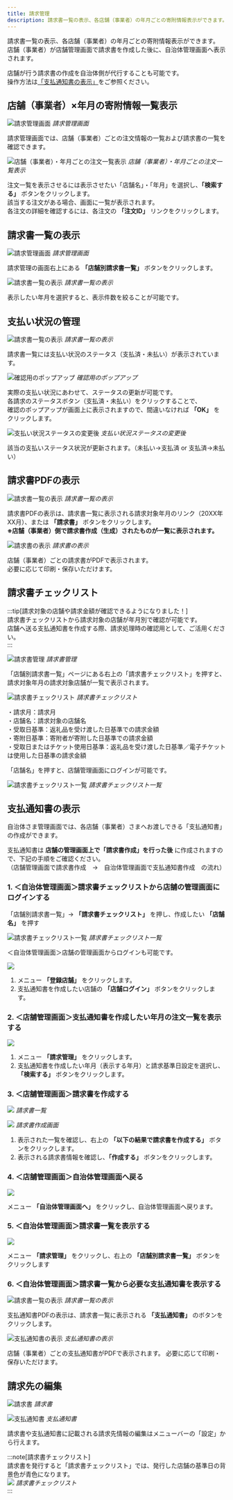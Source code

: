 ```yaml
---
title: 請求管理
description: 請求書一覧の表示、各店舗（事業者）の年月ごとの寄附情報表示ができます。店舗（事業者）が店舗管理画面で請求書を作成した後に、自治体管理画面へ表示されます。
---
```


請求書一覧の表示、各店舗（事業者）の年月ごとの寄附情報表示ができます。  
店舗（事業者）が店舗管理画面で請求書を作成した後に、自治体管理画面へ表示されます。

店舗が行う請求書の作成を自治体側が代行することも可能です。  
操作方法は[「支払通知書の表示」](#支払通知書の表示)をご参照ください。

## 店舗（事業者）×年月の寄附情報一覧表示

![請求管理画面](../../../assets/images/lg_claim_01.png)
*請求管理画面*

請求管理画面では、店舗（事業者）ごとの注文情報の一覧および請求書の一覧を確認できます。

![店舗（事業者）・年月ごとの注文一覧表示](../../../assets/images/lg_claim_02.png)
*店舗（事業者）・年月ごとの注文一覧表示*

注文一覧を表示させるには表示させたい「店舗名」・「年月」を選択し、**「検索する」** ボタンをクリックします。  
該当する注文がある場合、画面に一覧が表示されます。  
各注文の詳細を確認するには、各注文の **「注文ID」** リンクをクリックします。

## 請求書一覧の表示

![請求管理画面](../../../assets/images/lg_claim_03.png)
*請求管理画面*

請求管理の画面右上にある **「店舗別請求書一覧」** ボタンをクリックします。

![請求書一覧の表示](../../../assets/images/lg_claim_04.png)
*請求書一覧の表示*

表示したい年月を選択すると、表示件数を絞ることが可能です。

## 支払い状況の管理

![請求書一覧の表示](../../../assets/images/lg_claim_05.png)
*請求書一覧の表示*

請求書一覧には支払い状況のステータス（支払済・未払い）が表示されています。

![確認用のポップアップ](../../../assets/images/lg_claim_06.png)
*確認用のポップアップ*

実際の支払い状況にあわせて、ステータスの更新が可能です。  
各請求のステータスボタン（支払済・未払い）をクリックすることで、  
確認のポップアップが画面上に表示されますので、間違いなければ **「OK」** をクリックします。

![支払い状況ステータスの変更後](../../../assets/images/lg_claim_07.png)
*支払い状況ステータスの変更後*

該当の支払いステータス状況が更新されます。（未払い→支払済 or 支払済→未払い）

## 請求書PDFの表示

![請求書一覧の表示](../../../assets/images/lg_claim_08.png)
*請求書一覧の表示*

請求書PDFの表示は、請求書一覧に表示される請求対象年月のリンク（20XX年XX月）、または **「請求書」** ボタンをクリックします。  
**※店舗（事業者）側で請求書作成（生成）されたものが一覧に表示されます。**

![請求書の表示](../../../assets/images/lg_claim_09.png)
*請求書の表示*

店舗（事業者）ごとの請求書がPDFで表示されます。  
必要に応じて印刷・保存いただけます。


## 請求書チェックリスト  

:::tip[請求対象の店舗や請求金額が確認できるようになりました！]  
請求書チェックリストから請求対象の店舗が年月別で確認が可能です。  
店舗へ送る支払通知書を作成する際、請求処理時の確認用として、ご活用ください。  
:::

![請求書管理](../../../assets/images/lg_claim_20.png)
*請求書管理*  

「店舗別請求書一覧」ページにある右上の「請求書チェックリスト」を押すと、請求対象年月の請求対象店舗が一覧で表示されます。  

![請求書チェックリスト](../../../assets/images/lg_claim_21.png)
*請求書チェックリスト*  

・請求月：請求月  
・店舗名：請求対象の店舗名  
・受取日基準：返礼品を受け渡した日基準での請求金額  
・寄附日基準：寄附者が寄附した日基準での請求金額  
・受取日またはチケット使用日基準：返礼品を受け渡した日基準／電子チケットは使用した日基準の請求金額  



「店舗名」を押すと、店舗管理画面にログインが可能です。  

![請求書チェックリスト一覧](../../../assets/images/lg_claim_22.png)
*請求書チェックリスト一覧*  


## 支払通知書の表示

自治体さま管理画面では、各店舗（事業者）さまへお渡しできる「支払通知書」の作成ができます。

支払通知書は **店舗の管理画面上で「請求書作成」を行った後** に作成されますので、下記の手順をご確認ください。  
（店舗管理画面で請求書作成　→　自治体管理画面で支払通知書作成　の流れ）

### 1. ＜自治体管理画面＞請求書チェックリストから店舗の管理画面にログインする  

「店舗別請求書一覧」→  **「請求書チェックリスト」** を押し、作成したい **「店舗名」** を押す  

![請求書チェックリスト一覧](../../../assets/images/lg_claim_22.png)
*請求書チェックリスト一覧*  


＜自治体管理画面＞店舗の管理画面からログインも可能です。  
    
![](../../../assets/images/lg_claim_10.png)

1. メニュー **「登録店舗」** をクリックします。
2. 支払通知書を作成したい店舗の **「店舗ログイン」** ボタンをクリックします。

### 2. ＜店舗管理画面＞支払通知書を作成したい年月の注文一覧を表示する
    
![](../../../assets/images/lg_claim_11.png)

1. メニュー **「請求管理」** をクリックします。
2. 支払通知書を作成したい年月（表示する年月）と請求基準日設定を選択し、 **「検索する」** ボタンをクリックします。

### 3. ＜店舗管理画面＞請求書を作成する

![](../../../assets/images/lg_claim_12.png)
*請求書一覧*

![](../../../assets/images/lg_claim_13.png)
*請求書作成画面*

1. 表示された一覧を確認し、右上の **「以下の結果で請求書を作成する」** ボタンをクリックします。
2. 表示される請求書情報を確認し、**「作成する」** ボタンをクリックします。

### 4. ＜店舗管理画面＞自治体管理画面へ戻る
![](../../../assets/images/lg_claim_14.png)

メニュー **「自治体管理画面へ」** をクリックし、自治体管理画面へ戻ります。
    
### 5. ＜自治体管理画面＞請求書一覧を表示する
![](../../../assets/images/lg_claim_15.png)

メニュー **「請求管理」** をクリックし、右上の **「店舗別請求書一覧」** ボタンをクリックします
    
### 6. ＜自治体管理画面＞請求書一覧から必要な支払通知書を表示する
![請求書一覧の表示](../../../assets/images/lg_claim_16.png)
*請求書一覧の表示*

支払通知書PDFの表示は、請求書一覧に表示される **「支払通知書」** のボタンをクリックします。

![支払通知書の表示](../../../assets/images/lg_claim_17.png)
*支払通知書の表示*

店舗（事業者）ごとの支払通知書がPDFで表示されます。
必要に応じて印刷・保存いただけます。
    

## 請求先の編集

![請求書](../../../assets/images/lg_claim_18.png)
*請求書*

![支払通知書](../../../assets/images/lg_claim_19.png)
*支払通知書*

請求書や支払通知書に記載される請求先情報の編集はメニューバーの「設定」から行えます。

:::note[請求書チェックリスト]    
請求書を発行すると「請求書チェックリスト」では、発行した店舗の基準日の背景色が青色になります。  
![](../../../assets/images/lg_claim_21.png)
*請求書チェックリスト*    
:::

